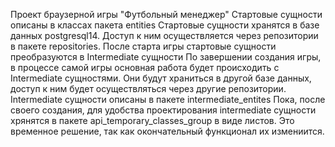 Проект браузерной игры "Футбольный менеджер"
Стартовые сущности описаны в классах пакета entities
Стартовые сущности хранятся в базе данных postgresql14. Доступ к ним осуществляется через репозитории в пакете repositories.
После старта игры стартовые сущности преобразуются в Intermediate сущности
По завершении создания игры, в процессе самой игры основная работа будет происходить с Intermediate сущностями.
Они будут храниться в другой базе данных, доступ к ним будет осуществляться через другие репозитории.
Intermediate сущности описаны в пакете intermediate_entites
Пока, после своего создания, для удобства проектирования  intermediate сущности хрянятся в пакете api_temporary_classes_group в виде листов.
Это временное решение, так как окончательный функционал их измениится.

